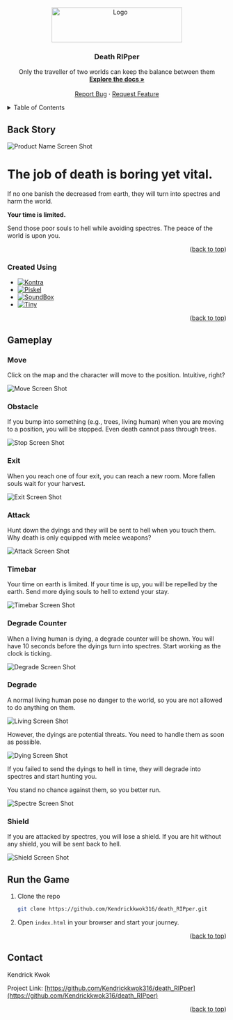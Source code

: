 <a name="readme-top"></a>

<!-- PROJECT LOGO -->
<br />
<div align="center">
  <a href="https://github.com/Kendrickkwok316/death_RIPper">
    <img src="images/title.jpg" alt="Logo" width="300" height="80">
  </a>

<h3 align="center">Death RIPper</h3>

  <p align="center">
    Only the traveller of two worlds can keep the balance between them
    <br />
    <a href="https://github.com/Kendrickkwok316/death_RIPper"><strong>Explore the docs »</strong></a>
    <br />
    <br />
    <a href="https://github.com/Kendrickkwok316/death_RIPper/issues">Report Bug</a>
    ·
    <a href="https://github.com/Kendrickkwok316/death_RIPper/issues">Request Feature</a>
  </p>
</div>



<!-- TABLE OF CONTENTS -->
<details>
  <summary>Table of Contents</summary>
  <ol>
    <li>
      <a href="#back-story">Back Story</a>
      <ul>
        <li><a href="#created-using">Created Using</a></li>
      </ul>
    </li>
    <li>
      <a href="#gameplay">Gameplay</a>
      <ul>
        <li><a href="#move">Move</a></li>
        <li><a href="#obstacle">Obstacle</a></li>
        <li><a href="#exit">Exit</a></li>
        <li><a href="#attack">Attack</a></li>
        <li><a href="#timebar">Timebar</a></li>
        <li><a href="#degrade-counter">Degrade Counter</a></li>
        <li><a href="#degrade">Degrade</a></li>
        <li><a href="#shield">Shield</a></li>
      </ul>
    </li>
    <li><a href="#run-the-game">Run the Game</a></li>
    <li><a href="#contact">Contact</a></li>
  </ol>
</details>



<!-- ABOUT THE PROJECT -->
## Back Story

![Product Name Screen Shot][product-screenshot]

# The job of death is boring yet vital. 
If no one banish the decreased from earth, they will turn into spectres and harm the world.

**Your time is limited.**

Send those poor souls to hell while avoiding spectres. The peace of the world is upon you.

<p align="right">(<a href="#readme-top">back to top</a>)</p>


### Created Using

* [![Kontra][Kontra.js]][Kontra-url]
* [![Piskel][Piskel.png]][Piskel-url]
* [![SoundBox][SoundBox.wav]][SoundBox-url]
* [![Tiny][Tiny.png]][Tiny-url]

<p align="right">(<a href="#readme-top">back to top</a>)</p>


## Gameplay

### Move

Click on the map and the character will move to the position. Intuitive, right?

![Move Screen Shot][move-screenshot]

### Obstacle

If you bump into something (e.g., trees, living human) when you are moving to a position, you will be stopped. Even death cannot pass through trees.

![Stop Screen Shot][stop-screenshot]

### Exit

When you reach one of four exit, you can reach a new room. More fallen souls wait for your harvest.

![Exit Screen Shot][exit-screenshot]

### Attack

Hunt down the dyings and they will be sent to hell when you touch them. Why death is only equipped with melee weapons?

![Attack Screen Shot][attack-screenshot]

### Timebar

Your time on earth is limited. If your time is up, you will be repelled by the earth. Send more dying souls to hell to extend your stay.

![Timebar Screen Shot][timebar-screenshot]

### Degrade Counter

When a living human is dying, a degrade counter will be shown. You will have 10 seconds before the dyings turn into spectres. Start working as the clock is ticking.

![Degrade Screen Shot][degrade-screenshot]

### Degrade

A normal living human pose no danger to the world, so you are not allowed to do anything on them.

![Living Screen Shot][living-screenshot]

However, the dyings are potential threats. You need to handle them as soon as possible.

![Dying Screen Shot][dying-screenshot]

If you failed to send the dyings to hell in time, they will degrade into spectres and start hunting you.

You stand no chance against them, so you better run.

![Spectre Screen Shot][spectre-screenshot]

### Shield

If you are attacked by spectres, you will lose a shield. If you are hit without any shield, you will be sent back to hell.

![Shield Screen Shot][shield-screenshot]

## Run the Game

1. Clone the repo
   ```sh
   git clone https://github.com/Kendrickkwok316/death_RIPper.git
   ```
2. Open `index.html` in your browser and start your journey.


<p align="right">(<a href="#readme-top">back to top</a>)</p>


<!-- CONTACT -->
## Contact

Kendrick Kwok 

Project Link: [https://github.com/Kendrickkwok316/death_RIPper](https://github.com/Kendrickkwok316/death_RIPper)

<p align="right">(<a href="#readme-top">back to top</a>)</p>

<!-- MARKDOWN LINKS & IMAGES -->
<!-- https://www.markdownguide.org/basic-syntax/#reference-style-links -->
[product-screenshot]: images/screenshot.jpg
[move-screenshot]: images/move.gif
[stop-screenshot]: images/stop.gif
[exit-screenshot]: images/exit.gif
[attack-screenshot]: images/attack.gif
[timebar-screenshot]: images/timebar.gif
[living-screenshot]: images/living.jpg
[dying-screenshot]: images/dyings.jpg
[spectre-screenshot]: images/spectre.jpg
[degrade-screenshot]: images/degrade.gif
[shield-screenshot]: images/shield.jpg
[Kontra.js]: images/kontra.jpg
[Kontra-url]: https://straker.github.io/kontra/getting-started
[Piskel.png]: images/Piskel.jpg
[Piskel-url]: https://www.piskelapp.com/
[SoundBox.wav]: images/soundBox.jpg
[SoundBox-url]: https://sb.bitsnbites.eu/
[Tiny.png]: images/tiny.jpg
[Tiny-url]: https://tinypng.com/